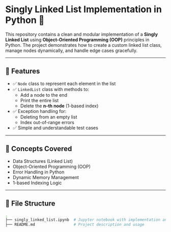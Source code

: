 # Singly Linked List Implementation in Python 🐍

This repository contains a clean and modular implementation of a **Singly Linked List** using **Object-Oriented Programming (OOP)** principles in Python. The project demonstrates how to create a custom linked list class, manage nodes dynamically, and handle edge cases gracefully.

---

## 📌 Features

- ✅ `Node` class to represent each element in the list  
- ✅ `LinkedList` class with methods to:
  - Add a node to the end
  - Print the entire list
  - Delete the **n-th node** (1-based index)
- ✅ Exception handling for:
  - Deleting from an empty list
  - Index out-of-range errors
- ✅ Simple and understandable test cases

---

## 🧠 Concepts Covered

- Data Structures (Linked List)
- Object-Oriented Programming (OOP)
- Error Handling in Python
- Dynamic Memory Management
- 1-based Indexing Logic

---

## 📁 File Structure

```bash
.
├── singly_linked_list.ipynb  # Jupyter notebook with implementation and test cases
├── README.md                 # Project description and usage
